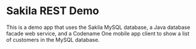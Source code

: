 # Sakila REST Demo

This is a demo app that uses the Sakila MySQL database, a Java database facade web service, and a Codename One mobile app client to show a list of 
customers in the MySQL database.

